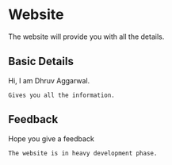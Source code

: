# Website

The website will provide you with all the details.

## Basic Details 

Hi, I am Dhruv Aggarwal.

```
Gives you all the information.
````
## Feedback

Hope you give a feedback

````
The website is in heavy development phase.
````
